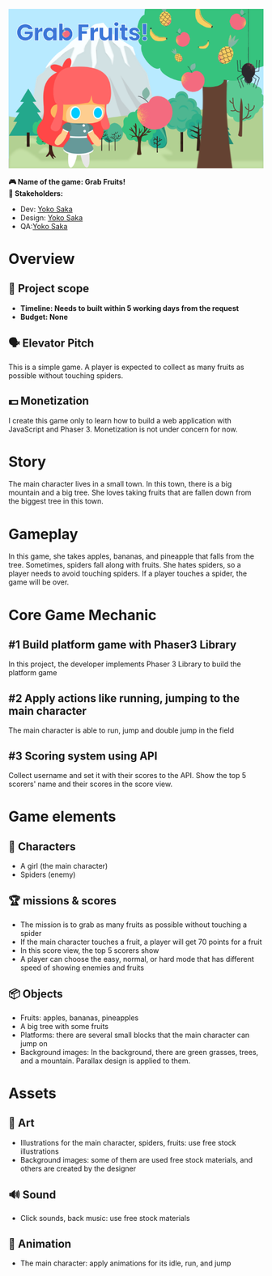 ![game-image.png](./game-image.png)

**🎮️ Name of the game:  Grab Fruits!\
👥 Stakeholders:**

* Dev: [Yoko Saka](https://github.com/yocosaka)
* Design: [Yoko Saka](https://github.com/yocosaka)
* QA:[Yoko Saka](https://github.com/yocosaka)

# Overview

## 📐 Project scope

* **Timeline: Needs to built within 5 working days from the request**
* **Budget: None**

## 🗣️ Elevator Pitch

This is a simple game. A player is expected to collect as many fruits as possible without touching spiders.

## 💵 Monetization

I create this game only to learn how to build a web application with JavaScript and Phaser 3. Monetization is not under concern for now.

# Story

The main character lives in a small town. In this town, there is a big mountain and a big tree. She loves taking fruits that are fallen down from the biggest tree in this town.

# Gameplay

In this game, she takes apples, bananas, and pineapple that falls from the tree. Sometimes, spiders fall along with fruits. She hates spiders, so a player needs to avoid touching spiders. If a player touches a spider, the game will be over.

# Core Game Mechanic

## #1 Build platform game with Phaser3 Library

In this project, the developer implements Phaser 3 Library to build the platform game

## #2 Apply actions like running, jumping to the main character

The main character is able to run, jump and double jump in the field

## #3 Scoring system using API

Collect username and set it with their scores to the API.
Show the top 5 scorers' name and their scores in the score view.

# Game elements

## 👤 Characters

* A girl (the main character)
* Spiders (enemy)

## 🏆️ missions & scores

* The mission is to grab as many fruits as possible without touching a spider
* If the main character touches a fruit,  a player will get 70 points for a fruit
* In this score view, the top 5 scorers show
* A player can choose the easy, normal, or hard mode that has different speed of showing enemies and fruits

## 📦️ Objects

* Fruits: apples, bananas, pineapples
* A big tree with some fruits
* Platforms: there are several small blocks that the main character can jump on
* Background images: In the background, there are green grasses, trees, and a mountain. Parallax design is applied to them.

# Assets

## 🎨 Art

* Illustrations for the main character, spiders, fruits: use free stock illustrations
* Background images: some of them are used free stock materials, and others are created by the designer 

## 🔊 Sound

* Click sounds, back music:  use free stock materials

## 🏃‍ Animation

* The main character: apply animations for its idle, run, and jump
